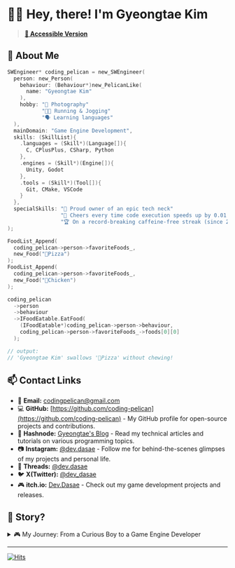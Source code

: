 # 👋🏻 Hey, there! I'm Gyeongtae Kim

> **[🔗 Accessible Version](./README.a11y.md)**
<!--
[Accessible Version for Users with Accessibility Needs]
-->

## 💬 About Me

```c
SWEngineer* coding_pelican = new_SWEngineer(
  person: new_Person(
    behaviour: (Behaviour*)new_PelicanLike(
      name: "Gyeongtae Kim"
    ),
    hobby: "📸 Photography"
           "🏃🏻 Running & Jogging"
           "🗣️ Learning languages"
  ),
  mainDomain: "Game Engine Development",
  skills: (SkillList){
    .languages = (Skill*)(Language[]){
      C, CPlusPlus, CSharp, Python
    },
    .engines = (Skill*)(Engine[]){
      Unity, Godot
    },
    .tools = (Skill*)(Tool[]){
      Git, CMake, VSCode
    }
  },
  specialSkills: "🐢 Proud owner of an epic tech neck"
                 "🦖 Cheers every time code execution speeds up by 0.01 seconds"
                 "🏆 On a record-breaking caffeine-free streak (since 2022-09-05)"
);

FoodList_Append(
  coding_pelican->person->favoriteFoods_,
  new_Food("🍕Pizza")
);
FoodList_Append(
  coding_pelican->person->favoriteFoods_,
  new_Food("🐔Chicken")
);

coding_pelican
  ->person
  ->behaviour
  ->IFoodEatable.EatFood(
    (IFoodEatable*)coding_pelican->person->behaviour,
    coding_pelican->person->favoriteFoods_->foods[0][0]
  );

// output:
// 'Gyeongtae Kim' swallows '🍕Pizza' without chewing!
```

## 📫 Contact Links

- 📧 **Email:** <codingpelican@gmail.com>
- 💻 **GitHub:** [https://github.com/coding-pelican](https://github.com/coding-pelican) - My GitHub profile for open-source projects and contributions.
- 📝 **Hashnode:** [Gyeongtae's Blog](https://dasae.hashnode.dev/) - Read my technical articles and tutorials on various programming topics.
- 📷 **Instagram:** [@dev.dasae](https://www.instagram.com/dev.dasae) - Follow me for behind-the-scenes glimpses of my projects and personal life.
- 💬 **Threads:** [@dev.dasae](https://www.threads.net/@dev.dasae)
- 🐦 **X(Twitter):** [@dev_dasae](https://x.com/dev_dasae)
- 🎮 **itch.io:** [Dev.Dasae](https://coding-pelican.itch.io/) - Check out my game development projects and releases.

## 📖 Story?

<details>
<summary> 🎮 My Journey: From a Curious Boy to a Game Engine Developer</summary>

### 👦 Once Upon a Time...

There was a young boy with unusual hobbies: DOS game emulation and game localization. He was quite the geek, though he didn't realize it at the time.

One day, curiosity struck him. Instead of developing games within a game development environment, he wondered what it would be like to develop games in the real world.

His best friend encouraged him, "Just give it a try!"
"Why not! Let's do it!" he replied. He stumbled upon a Java-based block-coding app and began his journey into game development.

That young boy, once filled with dreams, is now an engineer who develops his own game engines.

What happened in between? Keep reading to find out!

### From "I'll Make Everything Myself!😆"

> "Who needs a game engine to create a fun game?
> I can create fun games even without a game engine!"
> — The past me

This statement isn't entirely wrong.
The boy disliked dependencies and wanted to build everything from himself.

He actually made a pretty fun game, his first project titled 'We are Going'.

It was fun but full of issues, as you'd expect from a first project:

- 🐌 "A text adventure game dropping to 16 FPS?"
- 🌪️ "The UI elements are flying around!"
- 🤷‍♂️ "All the play story logs are gone!"

### To "I'll Create to Understand Better🤔"
<!--
### To "I'll Create What I Needed to Better Understand🤔"
-->

> "What I cannot create, I do not understand."
> — Richard Feynman

Overwhelmed by bug reports and the worst performance issues across multiple projects, he realized he needed a solid foundation and systematic approach to create stable, high-performance games that could bring his ideas to life.

- He learned half of C (it was harder and less fun than Java).
- Developed simple mini-games (a top-down shooter and a Super Hexagon clone) with Godot.
- Learned C# and Unity.

Feeling stagnant in his learning, he ventured into non-game domains, exploring various languages and frameworks to expand his knowledge.

He faced a common challenge: lack of foundational knowledge, leaving many concepts unclear.

- He delved into algorithms and data structures.
- Studied C++ and participated in informatics Olympiads and various programming competitions.
- Sought to understand computers and paradigms, grasping about memory management and diving into fundamentals of CS, English, discrete mathematics, and programming.

By connecting these dots and revisiting C, the scattered puzzle pieces finally fell into place.

True understanding.
He realized that by directly working with concepts and building things himself, he could gain insights and integrate background knowledge more effectively.

He began to enjoy developing high-quality software more than just high-performance games.

Through numerous collaborations and freelance work, delivering quality softwares to clients became a source of joy, extending beyond just his own games and projects.

### 💻 Technical Perspective

While my main domain remains game development, my approach has evolved.
I still want to create great game software.
Often, this involves using existing game engines,
which led me to build my own.

Understanding the "black box" of game engines is,
I believe, The path to creating great software.

</details>

---

[![Hits](https://hits.seeyoufarm.com/api/count/incr/badge.svg?url=https%3A%2F%2Fgithub.com%2Fcoding-pelican)](https://github.com/coding-pelican)
